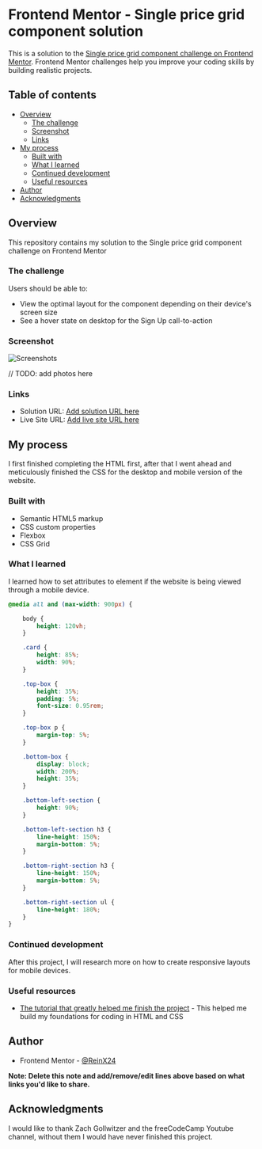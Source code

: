 # Frontend Mentor - Single price grid component solution

This is a solution to the [Single price grid component challenge on Frontend Mentor](https://www.frontendmentor.io/challenges/single-price-grid-component-5ce41129d0ff452fec5abbbc). Frontend Mentor challenges help you improve your coding skills by building realistic projects. 

## Table of contents

- [Overview](#overview)
  - [The challenge](#the-challenge)
  - [Screenshot](#screenshot)
  - [Links](#links)
- [My process](#my-process)
  - [Built with](#built-with)
  - [What I learned](#what-i-learned)
  - [Continued development](#continued-development)
  - [Useful resources](#useful-resources)
- [Author](#author)
- [Acknowledgments](#acknowledgments)

## Overview

This repository contains my solution to the Single price grid component challenge on Frontend Mentor

### The challenge

Users should be able to:

- View the optimal layout for the component depending on their device's screen size
- See a hover state on desktop for the Sign Up call-to-action

### Screenshot

![Screenshots](./screenshot.jpg)

// TODO: add photos here

### Links

- Solution URL: [Add solution URL here](https://github.com/ReinX24/Single-price-grid-component)
- Live Site URL: [Add live site URL here](https://your-live-site-url.com)

## My process

I first finished completing the HTML first, after that I went ahead and meticulously finished the CSS for the desktop and mobile version of the website.

### Built with

- Semantic HTML5 markup
- CSS custom properties
- Flexbox
- CSS Grid

### What I learned

I learned how to set attributes to element if the website is being viewed through a mobile device.
```css
@media all and (max-width: 900px) {

    body {
        height: 120vh;
    }

    .card {
        height: 85%;
        width: 90%;
    }

    .top-box {
        height: 35%;
        padding: 5%;
        font-size: 0.95rem;
    }

    .top-box p {
        margin-top: 5%;
    }

    .bottom-box {
        display: block;
        width: 200%;
        height: 35%;
    }

    .bottom-left-section {
        height: 90%;
    }

    .bottom-left-section h3 {
        line-height: 150%;
        margin-bottom: 5%;
    }

    .bottom-right-section h3 {
        line-height: 150%;
        margin-bottom: 5%;
    }

    .bottom-right-section ul {
        line-height: 180%;
    }
}
```
### Continued development

After this project, I will research more on how to create responsive layouts for mobile devices.

### Useful resources

- [The tutorial that greatly helped me finish the project](https://youtu.be/zJSY8tbf_ys) - This helped me build my foundations for coding in HTML and CSS

## Author

- Frontend Mentor - [@ReinX24](https://www.frontendmentor.io/profile/ReinX24)

**Note: Delete this note and add/remove/edit lines above based on what links you'd like to share.**

## Acknowledgments

I would like to thank Zach Gollwitzer and the freeCodeCamp Youtube channel, without them I would have never finished this project.
